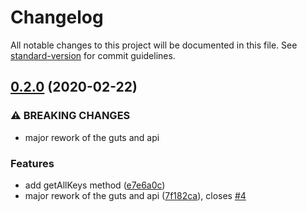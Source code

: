 # Changelog

All notable changes to this project will be documented in this file. See [standard-version](https://github.com/conventional-changelog/standard-version) for commit guidelines.

## [0.2.0](https://github.com/yanick/redux-persist-pouchdb/compare/v0.1.1...v0.2.0) (2020-02-22)


### ⚠ BREAKING CHANGES

* major rework of the guts and api

### Features

* add getAllKeys method ([e7e6a0c](https://github.com/yanick/redux-persist-pouchdb/commit/e7e6a0cf98337aa317748a8773ffcaeb4d69d42c))
* major rework of the guts and api ([7f182ca](https://github.com/yanick/redux-persist-pouchdb/commit/7f182ca302bb3d8d23e82434f9f956fa02429ea3)), closes [#4](https://github.com/yanick/redux-persist-pouchdb/issues/4)

